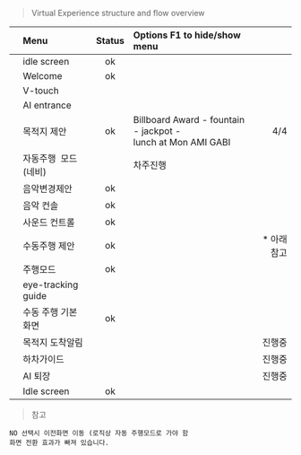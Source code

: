 

> Virtual Experience structure and flow overview  

|    | Menu   | Status   | Options   F1 to hide/show menu  |   |
|:--:|:---|:--:|:---|---:|
|  |idle screen    | ok  |    |    |
|    |Welcome    | ok  |    |    |
|    | V-touch  |    |    |    |
|    | AI entrance   |    |    |    |
|    | 목적지 제안   | ok   |Billboard Award - fountain - jackpot - <br>lunch at Mon AMI GABI   | 4/4   |
|   | 자동주행  모드(네비)   |   | 차주진행   |    |
|   | 음악변경제안   | ok   |    |    |
|   | 음악 컨솔   |  ok  |    |    |
|    | 사운드 컨트롤    |  ok  |    |    |
|    | 수동주행 제안  | ok  |    | * 아래참고   |
|    | 주행모드  | ok   |    |    |
|    | eye-tracking guide   |    |    |    |
|    | 수동 주행 기본 화면   | ok   |    |    |
|    | 목적지 도착알림    |    |    | 진행중   |
|    | 하차가이드   |    |  | 진행중   |
|    | AI 퇴장   |    |  | 진행중   |
|    | Idle screen   |  ok  |    |    |
> 참고
```
NO 선택시 이전화면 이동 (로직상 자동 주행모드로 가야 함
화면 전환 효과가 빠져 있습니다. 

```
